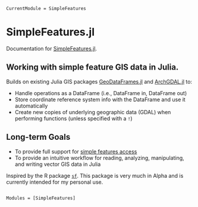 ```@meta
CurrentModule = SimpleFeatures
```

# SimpleFeatures.jl

Documentation for [SimpleFeatures.jl](https://github.com/acgold/SimpleFeatures.jl).

## Working with simple feature GIS data in Julia. 

Builds on existing Julia GIS packages [GeoDataFrames.jl](https://github.com/evetion/GeoDataFrames.jl) and [ArchGDAL.jl](https://github.com/yeesian/ArchGDAL.jl/) to:
- Handle operations as a DataFrame (i.e., DataFrame in, DataFrame out)
- Store coordinate reference system info with the DataFrame and use it automatically
- Create new copies of underlying geographic data (GDAL) when performing functions (unless specified with a `!`)

## Long-term Goals
- To provide full support for [simple features access](https://en.wikipedia.org/wiki/Simple_Features)
- To provide an intuitive workflow for reading, analyzing, manipulating, and writing vector GIS data in Julia

Inspired by the R package [`sf`](https://r-spatial.github.io/sf/). This package is very much in Alpha and is currently intended for my personal use.

```@index
```

```@autodocs
Modules = [SimpleFeatures]
```
